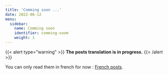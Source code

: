 ```yaml
---
title: 'Comming soon ...'
date: 2022-06-12
menu:
  sidebar:
    name: Comming soon
    identifier: comming-soom
    weight: 1
---
```



{{< alert type="warning" >}} **The posts translation is in progress.** {{< /alert >}}

You can only read them in french for now : [French posts](/blog).

